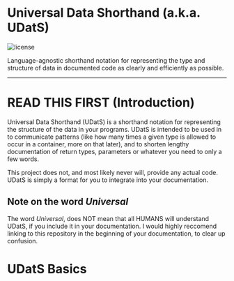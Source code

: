 # Universal Data Shorthand (a.k.a. UDatS)
![license](https://img.shields.io/github/license/mashape/apistatus.svg?style=flat-square)

Language-agnostic shorthand notation for representing the type and 
structure of data in documented code as clearly and efficiently as 
possible.

---------------------------------------------------------------------------------------

# READ THIS FIRST (Introduction)
Universal Data Shorthand (UDatS) is a shorthand notation for representing the structure
of the data in your programs. UDatS is intended to be used in to communicate patterns 
(like how many times a given type is allowed to occur in a container, more on that later),
and to shorten lengthy documentation of return types, parameters or whatever you need to 
only a few words.

This project does not, and most likely never will, provide any actual code. UDatS is simply
a format for you to integrate into your documentation.

## Note on the word *Universal*
The word *Universal*, does NOT mean that all HUMANS will understand
UDatS, if you include it in your documentation. I would highly reccomend
linking to this repository in the beginning of your documentation, to
clear up confusion.

# UDatS Basics



